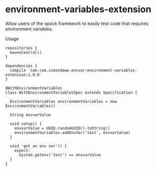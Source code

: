 # environment-variables-extension

Allow users of the spock framework to easily test code that requires environment variables.

Usage
```
repositories {
  mavenCentral()
}

dependencies {
  compile 'com.com.simondawe.envvar:environment-variables-extension:1.0.0'
}
```

```
@WithEnvironmentVariables
class WithEnvironmentVariablesSpec extends Specification {

  EnvironmentVariables environmentVariables = new EnvironmentVariables()

  String envvarValue

  void setup() {
    envvarValue = UUID.randomUUID().toString()
    environmentVariables.addEnvVar('test', envvarValue)
  }

  void 'get an env var'() {
    expect:
      System.getenv('test') == envvarValue
  }
}
```